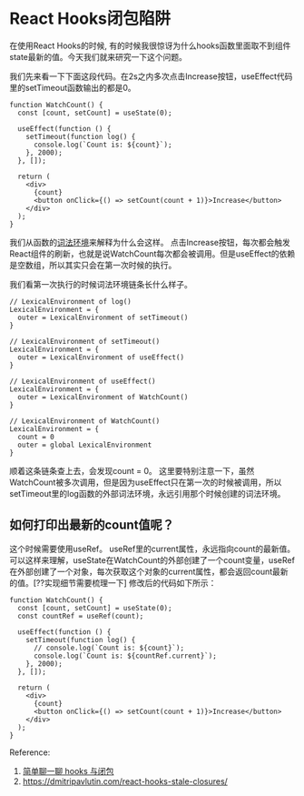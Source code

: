 # React Hooks闭包陷阱

在使用React Hooks的时候, 有的时候我很惊讶为什么hooks函数里面取不到组件state最新的值。今天我们就来研究一下这个问题。

我们先来看一下下面这段代码。在2s之内多次点击Increase按钮，useEffect代码里的setTimeout函数输出的都是0。
```
function WatchCount() {
  const [count, setCount] = useState(0);

  useEffect(function () {
    setTimeout(function log() {
      console.log(`Count is: ${count}`);
    }, 2000);
  }, []);

  return (
    <div>
      {count}
      <button onClick={() => setCount(count + 1)}>Increase</button>
    </div>
  );
}

```

我们从函数的[词法环境](JS基础知识/词法环境.md)来解释为什么会这样。
点击Increase按钮，每次都会触发React组件的刷新，也就是说WatchCount每次都会被调用。但是useEffect的依赖是空数组，所以其实只会在第一次时候的执行。

我们看第一次执行的时候词法环境链条长什么样子。
```
// LexicalEnvironment of log()
LexicalEnvironment = {
  outer = LexicalEnvironment of setTimeout()
}

// LexicalEnvironment of setTimeout()
LexicalEnvironment = {
  outer = LexicalEnvironment of useEffect()
}

// LexicalEnvironment of useEffect()
LexicalEnvironment = {
  outer = LexicalEnvironment of WatchCount()
}

// LexicalEnvironment of WatchCount()
LexicalEnvironment = {
  count = 0
  outer = global LexicalEnvironment
}
```

顺着这条链条查上去，会发现count = 0。
这里要特别注意一下，虽然WatchCount被多次调用，但是因为useEffect只在第一次的时候被调用，所以setTimeout里的log函数的外部词法环境，永远引用那个时候创建的词法环境。


## 如何打印出最新的count值呢？
这个时候需要使用useRef。
useRef里的current属性，永远指向count的最新值。
可以这样来理解，useState在WatchCount的外部创建了一个count变量，useRef在外部创建了一个对象，每次获取这个对象的current属性，都会返回count最新的值。[??实现细节需要梳理一下]
修改后的代码如下所示：

```
function WatchCount() {
  const [count, setCount] = useState(0);
  const countRef = useRef(count);

  useEffect(function () {
    setTimeout(function log() {
      // console.log(`Count is: ${count}`); 
      console.log(`Count is: ${countRef.current}`);
    }, 2000);
  }, []);

  return (
    <div>
      {count}
      <button onClick={() => setCount(count + 1)}>Increase</button>
    </div>
  );
}

```


Reference: 
1. [简单聊一聊 hooks 与闭包](https://zhuanlan.zhihu.com/p/95947450?utm_source=wechat_timeline&utm_medium=social&utm_oi=69668794531840&utm_campaign=shareopn)
2. https://dmitripavlutin.com/react-hooks-stale-closures/